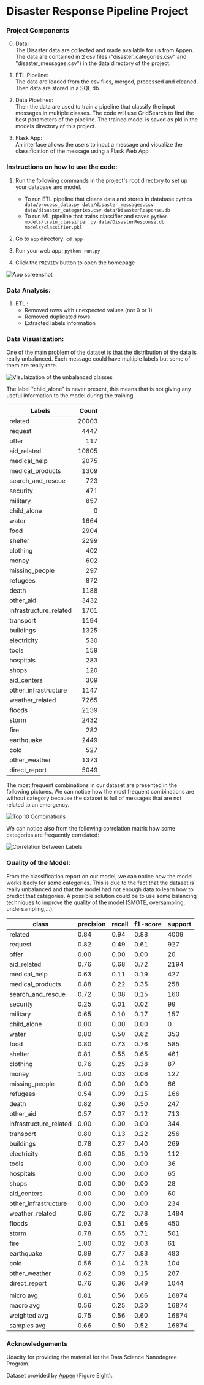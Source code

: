 # Disaster Response Pipeline Project


### Project Components

0. Data:  
The Disaster data are collected and made available for us from Appen. The data are contained in 2 csv files ("disaster_categories.csv" and "disaster_messages.csv") in the data directory of the project.  

1. ETL Pipeline:  
The data are loaded from the csv files, merged, processed and cleaned. Then data are stored in a SQL db.

2. Data Pipelines:  
Then the data are used to train a pipeline that classify the input messages in multiple classes. The code will use GridSearch to find the best parameters of the pipeline. The trained model is saved as pkl in the models directory of this project.

3. Flask App:  
An interface allows the users to input a message and visualize the classification of the message using a Flask Web App



### Instructions on how to use the code: 
1. Run the following commands in the project's root directory to set up your database and model.

    - To run ETL pipeline that cleans data and stores in database
        `python data/process_data.py data/disaster_messages.csv data/disaster_categories.csv data/DisasterResponse.db`
    - To run ML pipeline that trains classifier and saves
        `python models/train_classifier.py data/DisasterResponse.db models/classifier.pkl`

2. Go to `app` directory: `cd app`

3. Run your web app: `python run.py`

4. Click the `PREVIEW` button to open the homepage

![App screenshot](https://github.com/gek20/DisasterResponsePipelines/blob/d2bb1ceb68e9c9051ce68a52462f6fb632dfba2e/pictures/Screenshot_working_app.PNG)


### Data Analysis:

1. ETL :
    - Removed rows with unexpected values (not 0 or 1)
    - Removed duplicated rows
    - Extracted labels information

### Data Visualization:
One of the main problem of the dataset is that the distribution of the data is really unbalanced. 
Each message could have multiple labels but some of them are really rare.  

![VIsulaization of the unbalanced classes](https://github.com/gek20/DisasterResponsePipelines/blob/6b578e0b151ee532be6425cd2843c73fd2e63be5/pictures/Class%20Distributions.png)

The label "child_alone" is never present, this means that is not giving any useful information to the model during the training.

| Labels                 | Count |
|------------------------|------:|
| related                | 20003 |
| request                |  4447 |
| offer                  |   117 |
| aid_related            | 10805 |
| medical_help           |  2075 |
| medical_products       |  1309 |
| search_and_rescue      |   723 |
| security               |   471 |
| military               |   857 |
| child_alone            |     0 |
| water                  |  1664 |
| food                   |  2904 |
| shelter                |  2299 |
| clothing               |   402 |
| money                  |   602 |
| missing_people         |   297 |
| refugees               |   872 |
| death                  |  1188 |
| other_aid              |  3432 |
| infrastructure_related |  1701 |
| transport              |  1194 |
| buildings              |  1325 |
| electricity            |   530 |
| tools                  |   159 |
| hospitals              |   283 |
| shops                  |   120 |
| aid_centers            |   309 |
| other_infrastructure   |  1147 |
| weather_related        |  7265 |
| floods                 |  2139 |
| storm                  |  2432 |
| fire                   |   282 |
| earthquake             |  2449 |
| cold                   |   527 |
| other_weather          |  1373 |
| direct_report          |  5049 |

The most frequent combinations in our dataset are presented in the following pictures. We can notice how the most frequent combinations are without category because the dataset is full of messages that are not related to an emergency. 

![Top 10 Combinations](https://github.com/gek20/DisasterResponsePipelines/blob/d2bb1ceb68e9c9051ce68a52462f6fb632dfba2e/pictures/TOP_10_combinations.png)

We can notice also from the following correlation matrix how some categories are frequently correlated:


![Correlation Between Labels](https://github.com/gek20/DisasterResponsePipelines/blob/937e32c0f68412c4eb9081c4295ff772f90a569c/pictures/correlation_matrix_labels.png)


### Quality of the Model:

From the classification report on our model, we can notice how the model works badly for some categories. This is due to the fact that the dataset is really unbalanced and that the model had not enough data to learn how to predict that categories. A possible solution could be to use some balancing techniques to improve the quality of the model (SMOTE, oversampling, undersampling,...).

| class                  | precision | recall | f1-score | support |
|------------------------|-----------|--------|----------|---------|
| related                | 0.84      | 0.94   | 0.88     | 4009    |
| request                | 0.82      | 0.49   | 0.61     | 927     |
| offer                  | 0.00      | 0.00   | 0.00     | 20      |
| aid_related            | 0.76      | 0.68   | 0.72     | 2194    |
| medical_help           | 0.63      | 0.11   | 0.19     | 427     |
| medical_products       | 0.88      | 0.22   | 0.35     | 258     |
| search_and_rescue      | 0.72      | 0.08   | 0.15     | 160     |
| security               | 0.25      | 0.01   | 0.02     | 99      |
| military               | 0.65      | 0.10   | 0.17     | 157     |
| child_alone            | 0.00      | 0.00   | 0.00     | 0       |
| water                  | 0.80      | 0.50   | 0.62     | 353     |
| food                   | 0.80      | 0.73   | 0.76     | 585     |
| shelter                | 0.81      | 0.55   | 0.65     | 461     |
| clothing               | 0.76      | 0.25   | 0.38     | 87      |
| money                  | 1.00      | 0.03   | 0.06     | 127     |
| missing_people         | 0.00      | 0.00   | 0.00     | 66      |
| refugees               | 0.54      | 0.09   | 0.15     | 166     |
| death                  | 0.82      | 0.36   | 0.50     | 247     |
| other_aid              | 0.57      | 0.07   | 0.12     | 713     |
| infrastructure_related | 0.00      | 0.00   | 0.00     | 344     |
| transport              | 0.80      | 0.13   | 0.22     | 256     |
| buildings              | 0.78      | 0.27   | 0.40     | 269     |
| electricity            | 0.60      | 0.05   | 0.10     | 112     |
| tools                  | 0.00      | 0.00   | 0.00     | 36      |
| hospitals              | 0.00      | 0.00   | 0.00     | 65      |
| shops                  | 0.00      | 0.00   | 0.00     | 28      |
| aid_centers            | 0.00      | 0.00   | 0.00     | 60      |
| other_infrastructure   | 0.00      | 0.00   | 0.00     | 234     |
| weather_related        | 0.86      | 0.72   | 0.78     | 1484    |
| floods                 | 0.93      | 0.51   | 0.66     | 450     |
| storm                  | 0.78      | 0.65   | 0.71     | 501     |
| fire                   | 1.00      | 0.02   | 0.03     | 61      |
| earthquake             | 0.89      | 0.77   | 0.83     | 483     |
| cold                   | 0.56      | 0.14   | 0.23     | 104     |
| other_weather          | 0.62      | 0.09   | 0.15     | 287     |
| direct_report          | 0.76      | 0.36   | 0.49     | 1044    |
|                        |           |        |          |         |
| micro avg              | 0.81      | 0.56   | 0.66     | 16874   |
| macro avg              | 0.56      | 0.25   | 0.30     | 16874   |
| weighted avg           | 0.75      | 0.56   | 0.60     | 16874   |
| samples avg            | 0.66      | 0.50   | 0.52     | 16874   |

### Acknowledgements
 
Udacity for providing the material for the Data Science Nanodegree Program.

Dataset provided by [Appen](https://appen.com/) (Figure Eight).
